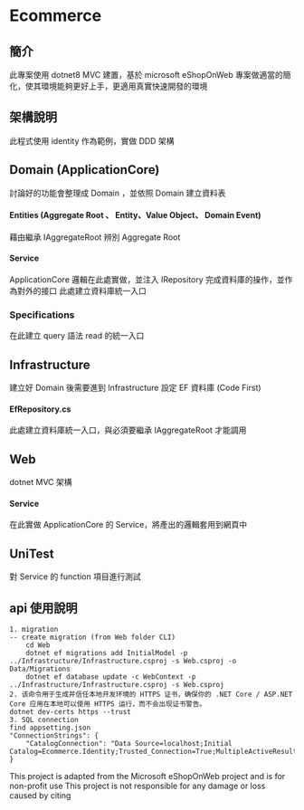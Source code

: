 ﻿# Ecommerce
## 簡介
此專案使用 dotnet8 MVC 建置，基於 microsoft eShopOnWeb 專案做適當的簡化，使其環境能夠更好上手，更適用真實快速開發的環境

## 架構說明
此程式使用 identity 作為範例，實做 DDD 架構

## Domain (ApplicationCore)
討論好的功能會整理成 Domain ，並依照 Domain 建立資料表
#### Entities (Aggregate Root 、 Entity、Value Object、 Domain Event)
藉由繼承 IAggregateRoot 辨別 Aggregate Root
#### Service 
ApplicationCore 邏輯在此處實做，並注入 IRepository 完成資料庫的操作，並作為對外的接口
此處建立資料庫統一入口
### Specifications
在此建立 query 語法 read 的統一入口

## Infrastructure
建立好 Domain 後需要進到 Infrastructure 設定 EF 資料庫 (Code First)
#### EfRepository.cs
此處建立資料庫統一入口，與必須要繼承 IAggregateRoot 才能調用

## Web
dotnet MVC 架構
#### Service
在此實做 ApplicationCore 的 Service，將產出的邏輯套用到網頁中

## UniTest
對 Service 的 function 項目進行測試


## api 使用說明
    1. migration 
    -- create migration (from Web folder CLI)
        cd Web
        dotnet ef migrations add InitialModel -p ../Infrastructure/Infrastructure.csproj -s Web.csproj -o Data/Migrations
        dotnet ef database update -c WebContext -p ../Infrastructure/Infrastructure.csproj -s Web.csproj
    2. 该命令用于生成并信任本地开发环境的 HTTPS 证书，确保你的 .NET Core / ASP.NET Core 应用在本地可以使用 HTTPS 运行，而不会出现证书警告。
    dotnet dev-certs https --trust		
    3. SQL connection  
    find appsetting.json
    "ConnectionStrings": {
        "CatalogConnection": "Data Source=localhost;Initial Catalog=Ecommerce.Identity;Trusted_Connection=True;MultipleActiveResultSets=true;TrustServerCertificate=True;"
    }



This project is adapted from the Microsoft eShopOnWeb project and is for non-profit use
This project is not responsible for any damage or loss caused by citing
